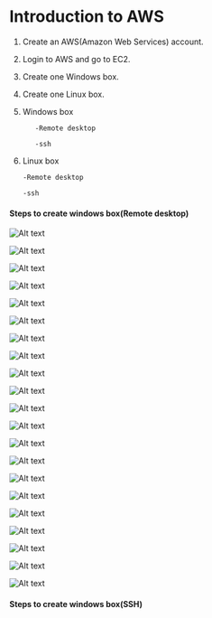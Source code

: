 # Introduction to AWS

1.	Create an AWS(Amazon Web Services) account.

2.	Login to AWS and go to EC2.

3.	Create one Windows box.

4.	Create one Linux box.

5.	Windows box
        
           -Remote desktop
        
           -ssh

6.	Linux box

	    -Remote desktop

	    -ssh

#### Steps to create windows box(Remote desktop)  

![Alt text](http://i58.tinypic.com/9izmdi.jpg)

![Alt text](http://i61.tinypic.com/mlr09j.png)

![Alt text](http://i57.tinypic.com/2i132fo.png)

![Alt text](http://i62.tinypic.com/5flv21.png)

![Alt text](http://i61.tinypic.com/zo6fdg.png)

![Alt text](http://i57.tinypic.com/152z0xs.png)

![Alt text](http://i61.tinypic.com/kb9gz6.png)

![Alt text](http://i58.tinypic.com/2qja8oh.png)

![Alt text](http://i58.tinypic.com/24mztih.png)

![Alt text](http://i58.tinypic.com/2nuncid.png)

![Alt text](http://i57.tinypic.com/23gy3ns.png)

![Alt text](http://i60.tinypic.com/dr6zpt.png)

![Alt text](http://i59.tinypic.com/6ghfud.png)

![Alt text](http://i61.tinypic.com/2dsolkw.png)

![Alt text](http://i58.tinypic.com/148hm6t.jpg)

![Alt text](http://i62.tinypic.com/96z6o0.jpg)

![Alt text](http://i57.tinypic.com/2gslslc.jpg)

![Alt text](http://i58.tinypic.com/2q19wkx.jpg)

![Alt text](http://i59.tinypic.com/123tqb6.jpg)

![Alt text](http://i61.tinypic.com/160ekph.jpg)

![Alt text](http://i59.tinypic.com/2djctbs.jpg)

#### Steps to create windows box(SSH)
